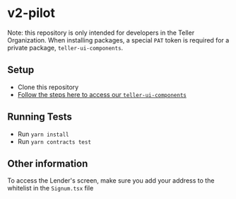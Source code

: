 # v2-pilot

Note: this repository is only intended for developers in the Teller Organization. When installing packages, a special `PAT` token is required for a private package, `teller-ui-components`.

## Setup

- Clone this repository
- [Follow the steps here to access our `teller-ui-components`](https://www.notion.so/teller-finance/Private-GitHub-Packages-f5ab200ced554a669c2e68c8ddb3c374)
  

## Running Tests 
- Run `yarn install`
- Run `yarn contracts test`

## Other information

To access the Lender's screen, make sure you add your address to the whitelist in the `Signum.tsx` file
